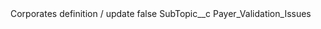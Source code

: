 <?xml version="1.0" encoding="UTF-8"?>
<CustomMetadata xmlns="http://soap.sforce.com/2006/04/metadata" xmlns:xsi="http://www.w3.org/2001/XMLSchema-instance" xmlns:xsd="http://www.w3.org/2001/XMLSchema">
    <label>Corporates definition / update</label>
    <protected>false</protected>
    <values>
        <field>SubTopic__c</field>
        <value xsi:type="xsd:string">Payer_Validation_Issues</value>
    </values>
</CustomMetadata>
